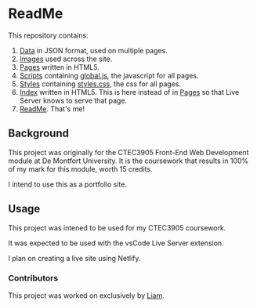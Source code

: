 # ReadMe

This repository contains:

1. [Data](data) in JSON format, used on multiple pages.
2. [Images](images) used across the site.
3. [Pages](pages) written in HTML5.
4. [Scripts](scripts) containing [global.js](scripts/global.js), the javascript for all pages.
5. [Styles](styles) containing [styles.css](styles/styles.css), the css for all pages.
6. [Index](index.html) written in HTML5. This is here instead of in [Pages](pages) so that Live Server knows to serve that page.
3. [ReadMe](readme.md). That's me!

## Background

This project was originally for the CTEC3905 Front-End Web Development module at De Montfort University. It is the coursework that results in 100% of my mark for this module, worth 15 credits.

I intend to use this as a portfolio site.

## Usage

This project was intened to be used for my CTEC3905 coursework.

It was expected to be used with the vsCode Live Server extension.

I plan on creating a live site using Netlify.

### Contributors

This project was worked on exclusively by [Liam](https://github.com/liam-m-white).